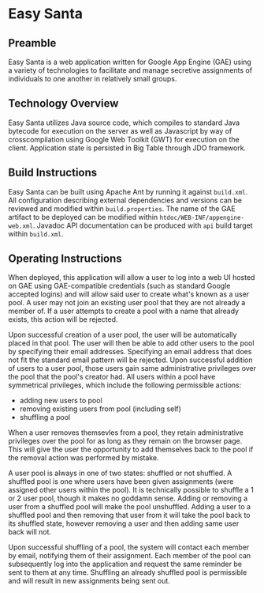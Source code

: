 # Easy Santa

## Preamble
Easy Santa is a web application written for Google App Engine (GAE) using a variety of technologies to facilitate and manage secretive assignments of individuals to one another in relatively small groups.

## Technology Overview
Easy Santa utilizes Java source code, which compiles to standard Java bytecode for execution on the server as well as Javascript by way of crosscompilation using Google Web Toolkit (GWT) for execution on the client.  Application state is persisted in Big Table through JDO framework.

## Build Instructions
Easy Santa can be built using Apache Ant by running it against `build.xml`.  All configuration describing external dependencies and versions can be reviewed and modified within `build.properties`.  The name of the GAE artifact to be deployed can be modified within `htdoc/WEB-INF/appengine-web.xml`.  Javadoc API documentation can be produced with `api` build target within `build.xml`.

## Operating Instructions
When deployed, this application will allow a user to log into a web UI hosted on GAE using GAE-compatible credentials (such as standard Google accepted logins) and will allow said user to create what's known as a user pool.  A user may not join an existing user pool that they are not already a member of.  If a user attempts to create a pool with a name that already exists, this action will be rejected.

Upon successful creation of a user pool, the user will be automatically placed in that pool.  The user will then be able to add other users to the pool by specifying their email addresses.  Specifying an email address that does not fit the standard email pattern will be rejected.  Upon successful addition of users to a user pool, those users gain same administrative privileges over the pool that the pool's creator had.  All users within a pool have symmetrical privileges, which include the following permissible actions:
* adding new users to pool
* removing existing users from pool (including self)
* shuffling a pool

When a user removes themsevles from a pool, they retain administrative privileges over the pool for as long as they remain on the browser page.  This will give the user the opportunity to add themselves back to the pool if the removal action was performed by mistake.

A user pool is always in one of two states: shuffled or not shuffled.  A shuffled pool is one where users have been given assignments (were assigned other users within the pool).  It is technically possible to shuffle a 1 or 2 user pool, though it makes no goddamn sense.  Adding or removing a user from a shuffled pool will make the pool unshuffled.  Adding a user to a shuffled pool and then removing that user from it will take the pool back to its shuffled state, however removing a user and then adding same user back will not.

Upon successful shuffling of a pool, the system will contact each member by email, notifying them of their assignment.  Each member of the pool can subsequently log into the application and request the same reminder be sent to them at any time.  Shuffling an already shuffled pool is permissible and will result in new assignments being sent out.
